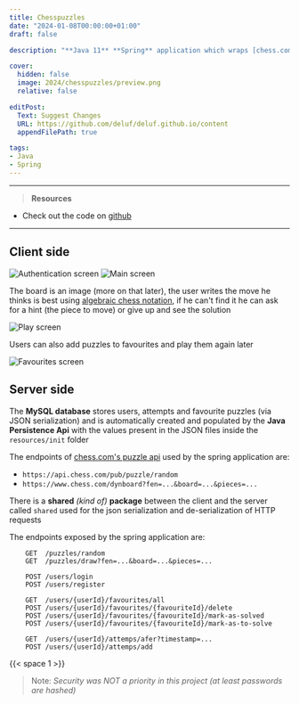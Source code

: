 ```yaml
---
title: Chesspuzzles
date: "2024-01-08T00:00:00+01:00"
draft: false

description: "**Java 11** **Spring** application which wraps [chess.com's puzzle api](https://www.chess.com/news/view/published-data-api) for a **JavaFX** client"

cover:
  hidden: false
  image: 2024/chesspuzzles/preview.png
  relative: false

editPost:
  Text: Suggest Changes
  URL: https://github.com/deluf/deluf.github.io/content
  appendFilePath: true

tags:
- Java
- Spring
---
```


---

> **Resources**

- Check out the code on [github](https://github.com/deluf/chesspuzzles)

---

## Client side

![Authentication screen](/2024/chesspuzzles/auth.png)
![Main screen](/2024/chesspuzzles/main.png)

The board is an image (more on that later), the user writes the move he thinks is best using [algebraic chess notation](https://en.wikipedia.org/wiki/Algebraic_notation_(chess)), if he can't find it he can ask for a hint (the piece to move) or give up and see the solution

![Play screen](/2024/chesspuzzles/play.png)

Users can also add puzzles to favourites and play them again later

![Favourites screen](/2024/chesspuzzles/favourites.png)


## Server side
    
The **MySQL database** stores users, attempts and favourite puzzles (via JSON serialization) and is automatically created and populated by the **Java Persistence Api** with the values present in the JSON files inside the `resources/init` folder

The endpoints of [chess.com's puzzle api](https://www.chess.com/news/view/published-data-api) used by the spring application are:
- `https://api.chess.com/pub/puzzle/random`
- `https://www.chess.com/dynboard?fen=...&board=...&pieces=...`

There is a **shared** *(kind of)* **package** between the client and the server called `shared` used 
for the json serialization and de-serialization of HTTP requests

The endpoints exposed by the spring application are:

```
    GET  /puzzles/random
    GET  /puzzles/draw?fen=...&board=...&pieces=...

    POST /users/login
    POST /users/register

    GET  /users/{userId}/favourites/all
    POST /users/{userId}/favourites/{favouriteId}/delete
    POST /users/{userId}/favourites/{favouriteId}/mark-as-solved
    POST /users/{userId}/favourites/{favouriteId}/mark-as-to-solve
    
    GET  /users/{userId}/attemps/afer?timestamp=...
    POST /users/{userId}/attemps/add
```

{{< space 1 >}}

> Note: *Security was NOT a priority in this project (at least passwords are hashed)*
